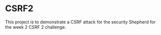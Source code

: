 # CSRF2
This project is to demonstrate a CSRF attack for the security Shepherd for the week 2 CSRF 2 challenge. 	
